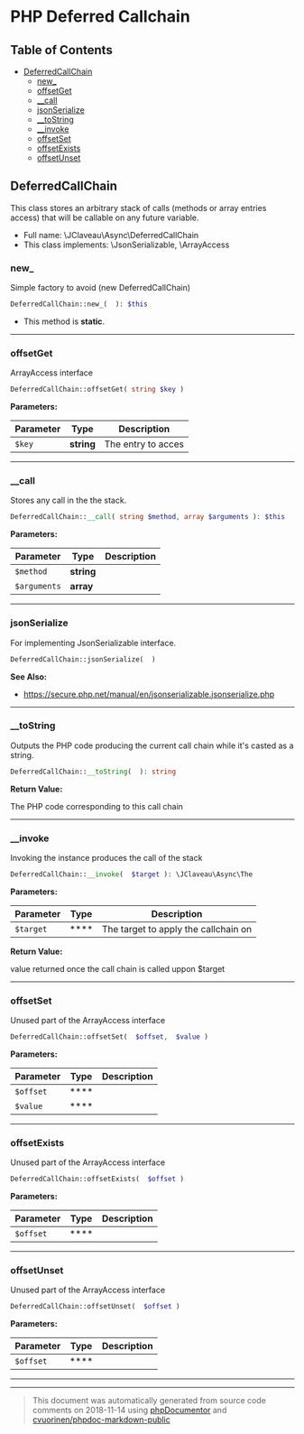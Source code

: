 # PHP Deferred Callchain

## Table of Contents

* [DeferredCallChain](#deferredcallchain)
    * [new_](#new_)
    * [offsetGet](#offsetget)
    * [__call](#__call)
    * [jsonSerialize](#jsonserialize)
    * [__toString](#__tostring)
    * [__invoke](#__invoke)
    * [offsetSet](#offsetset)
    * [offsetExists](#offsetexists)
    * [offsetUnset](#offsetunset)

## DeferredCallChain

This class stores an arbitrary stack of calls (methods or array entries access)
that will be callable on any future variable.



* Full name: \JClaveau\Async\DeferredCallChain
* This class implements: \JsonSerializable, \ArrayAccess


### new_

Simple factory to avoid (new DeferredCallChain)

```php
DeferredCallChain::new_(  ): $this
```



* This method is **static**.



---

### offsetGet

ArrayAccess interface

```php
DeferredCallChain::offsetGet( string $key )
```




**Parameters:**

| Parameter | Type | Description |
|-----------|------|-------------|
| `$key` | **string** | The entry to acces |




---

### __call

Stores any call in the the stack.

```php
DeferredCallChain::__call( string $method, array $arguments ): $this
```




**Parameters:**

| Parameter | Type | Description |
|-----------|------|-------------|
| `$method` | **string** |  |
| `$arguments` | **array** |  |




---

### jsonSerialize

For implementing JsonSerializable interface.

```php
DeferredCallChain::jsonSerialize(  )
```






**See Also:**

* https://secure.php.net/manual/en/jsonserializable.jsonserialize.php 

---

### __toString

Outputs the PHP code producing the current call chain while it's casted
as a string.

```php
DeferredCallChain::__toString(  ): string
```





**Return Value:**

The PHP code corresponding to this call chain



---

### __invoke

Invoking the instance produces the call of the stack

```php
DeferredCallChain::__invoke(  $target ): \JClaveau\Async\The
```




**Parameters:**

| Parameter | Type | Description |
|-----------|------|-------------|
| `$target` | **** | The target to apply the callchain on |


**Return Value:**

value returned once the call chain is called uppon $target



---

### offsetSet

Unused part of the ArrayAccess interface

```php
DeferredCallChain::offsetSet(  $offset,  $value )
```




**Parameters:**

| Parameter | Type | Description |
|-----------|------|-------------|
| `$offset` | **** |  |
| `$value` | **** |  |




---

### offsetExists

Unused part of the ArrayAccess interface

```php
DeferredCallChain::offsetExists(  $offset )
```




**Parameters:**

| Parameter | Type | Description |
|-----------|------|-------------|
| `$offset` | **** |  |




---

### offsetUnset

Unused part of the ArrayAccess interface

```php
DeferredCallChain::offsetUnset(  $offset )
```




**Parameters:**

| Parameter | Type | Description |
|-----------|------|-------------|
| `$offset` | **** |  |




---



--------
> This document was automatically generated from source code comments on 2018-11-14 using [phpDocumentor](http://www.phpdoc.org/) and [cvuorinen/phpdoc-markdown-public](https://github.com/cvuorinen/phpdoc-markdown-public)
